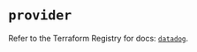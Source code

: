 # `provider`

Refer to the Terraform Registry for docs: [`datadog`](https://registry.terraform.io/providers/datadog/datadog/3.77.0/docs).
